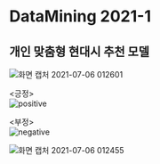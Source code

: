 # DataMining 2021-1
## 개인 맞춤형 현대시 추천 모델
![화면 캡처 2021-07-06 012601](https://user-images.githubusercontent.com/68456385/124499595-43432080-ddf9-11eb-8881-6601e2409686.png)

<긍정>   
![positive](https://user-images.githubusercontent.com/68456385/124499683-68d02a00-ddf9-11eb-8df8-e52f27a62d06.png)

<부정>   
![negative](https://user-images.githubusercontent.com/68456385/124499689-6a99ed80-ddf9-11eb-9828-3ab8457aba62.png)

![화면 캡처 2021-07-06 012455](https://user-images.githubusercontent.com/68456385/124499597-43dbb700-ddf9-11eb-96e3-53dee411d11b.png)
